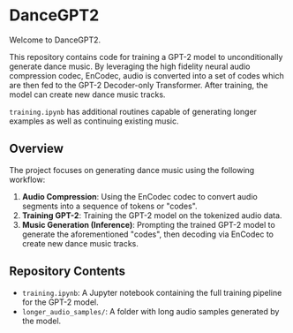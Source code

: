 # DanceGPT2

Welcome to DanceGPT2.

This repository contains code for training a GPT-2 model to unconditionally generate dance music. By leveraging the high fidelity neural audio compression codec, EnCodec, audio is converted into a set of codes which are then fed to the GPT-2 Decoder-only Transformer. After training, the model can create new dance music tracks.

`training.ipynb` has additional routines capable of generating longer examples as well as continuing existing music.

## Overview

The project focuses on generating dance music using the following workflow:
1. **Audio Compression**: Using the EnCodec codec to convert audio segments into a sequence of tokens or "codes".
2. **Training GPT-2**: Training the GPT-2 model on the tokenized audio data.
3. **Music Generation (Inference)**: Prompting the trained GPT-2 model to generate the aforementioned "codes", then decoding via EnCodec to create new dance music tracks.

## Repository Contents

- `training.ipynb`: A Jupyter notebook containing the full training pipeline for the GPT-2 model.
- `longer_audio_samples/`: A folder with long audio samples generated by the model.
